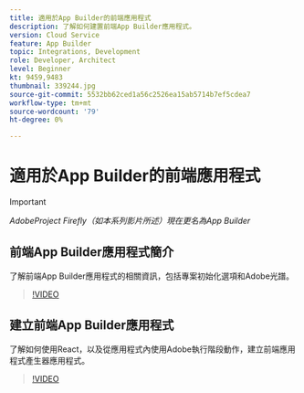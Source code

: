 ```yaml
---
title: 適用於App Builder的前端應用程式
description: 了解如何建置前端App Builder應用程式。
version: Cloud Service
feature: App Builder
topic: Integrations, Development
role: Developer, Architect
level: Beginner
kt: 9459,9483
thumbnail: 339244.jpg
source-git-commit: 5532bb62ced1a56c2526ea15ab5714b7ef5cdea7
workflow-type: tm+mt
source-wordcount: '79'
ht-degree: 0%

---
```



# 適用於App Builder的前端應用程式

>[!IMPORTANT]
>
> _AdobeProject Firefly（如本系列影片所述）現在更名為App Builder_

## 前端App Builder應用程式簡介

了解前端App Builder應用程式的相關資訊，包括專案初始化選項和Adobe光譜。

>[!VIDEO](https://video.tv.adobe.com/v/339247/?quality=12&learn=on)

## 建立前端App Builder應用程式

了解如何使用React，以及從應用程式內使用Adobe執行階段動作，建立前端應用程式產生器應用程式。

>[!VIDEO](https://video.tv.adobe.com/v/339248/?quality=12&learn=on)
